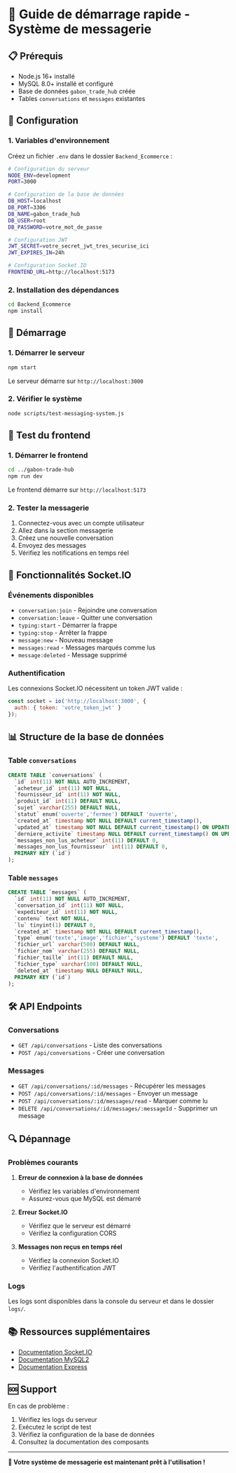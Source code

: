 # 🚀 Guide de démarrage rapide - Système de messagerie

## 📋 Prérequis

- Node.js 16+ installé
- MySQL 8.0+ installé et configuré
- Base de données `gabon_trade_hub` créée
- Tables `conversations` et `messages` existantes

## 🔧 Configuration

### 1. Variables d'environnement

Créez un fichier `.env` dans le dossier `Backend_Ecommerce` :

```bash
# Configuration du serveur
NODE_ENV=development
PORT=3000

# Configuration de la base de données
DB_HOST=localhost
DB_PORT=3306
DB_NAME=gabon_trade_hub
DB_USER=root
DB_PASSWORD=votre_mot_de_passe

# Configuration JWT
JWT_SECRET=votre_secret_jwt_tres_securise_ici
JWT_EXPIRES_IN=24h

# Configuration Socket.IO
FRONTEND_URL=http://localhost:5173
```

### 2. Installation des dépendances

```bash
cd Backend_Ecommerce
npm install
```

## 🚀 Démarrage

### 1. Démarrer le serveur

```bash
npm start
```

Le serveur démarre sur `http://localhost:3000`

### 2. Vérifier le système

```bash
node scripts/test-messaging-system.js
```

## 📱 Test du frontend

### 1. Démarrer le frontend

```bash
cd ../gabon-trade-hub
npm run dev
```

Le frontend démarre sur `http://localhost:5173`

### 2. Tester la messagerie

1. Connectez-vous avec un compte utilisateur
2. Allez dans la section messagerie
3. Créez une nouvelle conversation
4. Envoyez des messages
5. Vérifiez les notifications en temps réel

## 🔌 Fonctionnalités Socket.IO

### Événements disponibles

- `conversation:join` - Rejoindre une conversation
- `conversation:leave` - Quitter une conversation
- `typing:start` - Démarrer la frappe
- `typing:stop` - Arrêter la frappe
- `message:new` - Nouveau message
- `messages:read` - Messages marqués comme lus
- `message:deleted` - Message supprimé

### Authentification

Les connexions Socket.IO nécessitent un token JWT valide :

```javascript
const socket = io('http://localhost:3000', {
  auth: { token: 'votre_token_jwt' }
});
```

## 📊 Structure de la base de données

### Table `conversations`

```sql
CREATE TABLE `conversations` (
  `id` int(11) NOT NULL AUTO_INCREMENT,
  `acheteur_id` int(11) NOT NULL,
  `fournisseur_id` int(11) NOT NULL,
  `produit_id` int(11) DEFAULT NULL,
  `sujet` varchar(255) DEFAULT NULL,
  `statut` enum('ouverte','fermee') DEFAULT 'ouverte',
  `created_at` timestamp NOT NULL DEFAULT current_timestamp(),
  `updated_at` timestamp NOT NULL DEFAULT current_timestamp() ON UPDATE current_timestamp(),
  `derniere_activite` timestamp NULL DEFAULT current_timestamp() ON UPDATE current_timestamp(),
  `messages_non_lus_acheteur` int(11) DEFAULT 0,
  `messages_non_lus_fournisseur` int(11) DEFAULT 0,
  PRIMARY KEY (`id`)
);
```

### Table `messages`

```sql
CREATE TABLE `messages` (
  `id` int(11) NOT NULL AUTO_INCREMENT,
  `conversation_id` int(11) NOT NULL,
  `expediteur_id` int(11) NOT NULL,
  `contenu` text NOT NULL,
  `lu` tinyint(1) DEFAULT 0,
  `created_at` timestamp NOT NULL DEFAULT current_timestamp(),
  `type` enum('texte','image','fichier','systeme') DEFAULT 'texte',
  `fichier_url` varchar(500) DEFAULT NULL,
  `fichier_nom` varchar(255) DEFAULT NULL,
  `fichier_taille` int(11) DEFAULT NULL,
  `fichier_type` varchar(100) DEFAULT NULL,
  `deleted_at` timestamp NULL DEFAULT NULL,
  PRIMARY KEY (`id`)
);
```

## 🛠️ API Endpoints

### Conversations

- `GET /api/conversations` - Liste des conversations
- `POST /api/conversations` - Créer une conversation

### Messages

- `GET /api/conversations/:id/messages` - Récupérer les messages
- `POST /api/conversations/:id/messages` - Envoyer un message
- `POST /api/conversations/:id/messages/read` - Marquer comme lu
- `DELETE /api/conversations/:id/messages/:messageId` - Supprimer un message

## 🔍 Dépannage

### Problèmes courants

1. **Erreur de connexion à la base de données**
   - Vérifiez les variables d'environnement
   - Assurez-vous que MySQL est démarré

2. **Erreur Socket.IO**
   - Vérifiez que le serveur est démarré
   - Vérifiez la configuration CORS

3. **Messages non reçus en temps réel**
   - Vérifiez la connexion Socket.IO
   - Vérifiez l'authentification JWT

### Logs

Les logs sont disponibles dans la console du serveur et dans le dossier `logs/`.

## 📚 Ressources supplémentaires

- [Documentation Socket.IO](https://socket.io/docs/)
- [Documentation MySQL2](https://github.com/sidorares/node-mysql2)
- [Documentation Express](https://expressjs.com/)

## 🆘 Support

En cas de problème :

1. Vérifiez les logs du serveur
2. Exécutez le script de test
3. Vérifiez la configuration de la base de données
4. Consultez la documentation des composants

---

**🎉 Votre système de messagerie est maintenant prêt à l'utilisation !**
